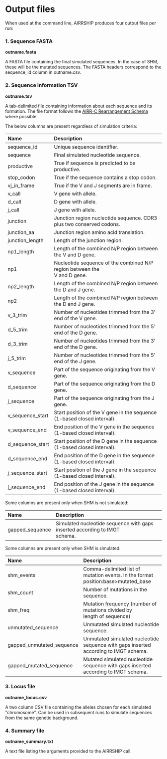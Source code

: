 # Output files

When used at the command line, AIRRSHIP produces four output files per run:

### 1. Sequence FASTA <a name="fasta"></a>

**outname.fasta**

A FASTA file containing the final simulated sequences. In the case of SHM,
these will be the mutated sequences. The FASTA headers correspond to the sequence_id column in outname.csv.

### 2. Sequence information TSV <a name="tsv"></a>

**outname.tsv**

A tab-delimited file containing information about each sequence and its formation. The file format follows the [AIRR-C Rearrangement Schema](https://docs.airr-community.org/en/stable/datarep/rearrangements.html) where possible. 

The below columns are present regardless of simulation criteria:

| **Name**         | **Description**                                                                 |
| :--------------- | :------------------------------------------------------------------------------ |
| sequence_id      | Unique sequence identifier.                                                     |
| sequence         | Final simulated nucleotide sequence.                                            |
| productive       | True if sequence is predicted to be productive.                                 |
| stop_codon       | True if the sequence contains a stop codon.                                     |
| vj_in_frame      | True if the V and J segments are in frame.
| v_call           | V gene with allele.                                                             |
| d_call           | D gene with allele.                                                             |
| j_call           | J gene with allele.                                                             |
| junction         | Junction region nucleotide sequence. CDR3 plus two conserved codons.            |
| junction_aa      | Junction region amino acid translation.                                         |
| junction_length  | Length of the junction region.                                                  |
| np1_length       | Length of the combined N/P region between the V and D gene.                     |
| np1              | Nucleotide sequence of the combined N/P region between the  <br/> V and D gene. |
| np2_length       | Length of the combined N/P region between the D and J gene.                     |
| np2              | Length of the combined N/P region between the D and J gene.                     |
| v_3_trim         | Number of nucleotides trimmed from the 3' end of the V gene.                    |
| d_5_trim         | Number of nucleotides trimmed from the 5' end of the D gene.                    |
| d_3_trim         | Number of nucleotides trimmed from the 3' end of the D gene.                    |
| j_5_trim         | Number of nucleotides trimmed from the 5' end of the J gene.                    |
| v_sequence       | Part of the sequence originating from the V gene.                               |
| d_sequence       | Part of the sequence originating from the D gene.                               |
| j_sequence       | Part of the sequence originating from the J gene.                               |
| v_sequence_start | Start position of the V gene in the sequence (1-based closed interval).         |
| v_sequence_end   | End position of the V gene in the sequence (1-based closed interval).           |
| d_sequence_start | Start position of the D gene in the sequence (1-based closed interval).         |
| d_sequence_end   | End position of the D gene in the sequence (1-based closed interval).           |
| j_sequence_start | Start position of the J gene in the sequence (1-based closed interval).         |
| j_sequence_end   | End position of the J gene in the sequence (1-based closed interval).           |

Some columns are present only when SHM is not simulated:

| **Name**        | **Description**                                                                   |
| :-------------- | :-------------------------------------------------------------------------------- |
| gapped_sequence | Simulated nucleotide sequence with gaps inserted according to IMGT  <br/> schema. |

Some columns are present only when SHM is simulated:

| **Name**                  | **Description**                                                                            |
| :------------------------ | :----------------------------------------------------------------------------------------- |
| shm_events                | Comma-delimited list of mutation events. In the format <br/> position:base>mutated_base    |
| shm_count                 | Number of mutations in the sequence.                                                       |
| shm_freq                  | Mutation frequency (number of mutations divided by  <br/> length of sequence)              |
| unmutated_sequence        | Unmutated simulated nucleotide sequence.                                                   |
| gapped_unmutated_sequence | Unmutated simulated nucleotide sequence with gaps inserted <br/> according to IMGT schema. |
| gapped_mutated_sequence   | Mutated simulated nucleotide sequence with gaps inserted <br/> according to IMGT schema.   |


### 3. Locus file <a name="locus"></a>

**outname_locus.csv**

A two column CSV file containing the alleles chosen for each simulated "chromosome". Can be used in subsequent runs to simulate sequences from the same genetic background.

### 4. Summary file <a name="summary"></a>

**outname_summary.txt**

A text file listing the arguments provided to the AIRRSHIP call.
